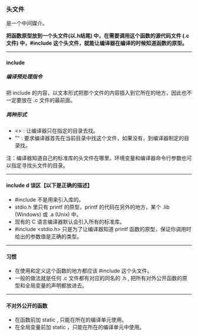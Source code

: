 ### 头文件

是一个中间媒介。

**把函数原型放到一个头文件(以.h结尾) 中，在需要调用这个函数的源代码文件 (.c 文件) 中，#include 这个头文件，就能让编译器在编译的时候知道函数的原型。**

---

#### include

##### 编译预处理指令

把 include 的内容，以文本形式把那个文件的内容插入到它所在的地方，因此也不一定要放在 .c 文件的最前面。

##### 两种形式

- <> : 让编译器只在指定的目录去找。
- "" : 要求编译器首先在当前目录中找这个文件，如果没有，到编译器制定的目录找。

注：编译器知道自己的标准库的头文件在哪里。环境变量和编译器命令行参数也可以指定寻找头文件的目录。

---

#### include d 误区【以下是正确的描述】

- #include 不是用来引入库的。
- stdio.h 里只有 printf 的原型，printf 的代码在另外的地方，某个 .lib (Windows) 或 .a (Unix) 中。
- 现有的 C 语言编译器默认会引入所有的标准库。
- #include <stdio.h> 只是为了让编译器知道 printf 函数的原型，保证你调用时给出的参数值是正确的类型。

---

#### 习惯

- 在使用和定义这个函数的地方都应该 #include 这个头文件。
- 一般的做法就是任何 .c 文件都有对应的同名的 .h , 把所有对外公开函数的原型和全局变量的声明都放进去。

---

#### 不对外公开的函数

- 在函数前加  static , 只能在所在的编译单元使用。
- 在全局变量前加 static ，只能在所在的编译单元中使用。

